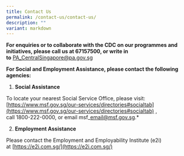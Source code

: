 ```yaml
---
title: Contact Us
permalink: /contact-us/contact-us/
description: ""
variant: markdown
---
```

**For enquiries or to collaborate with the CDC on our programmes and initiatives, please call us at 67157500, or write in to**&nbsp;[PA_CentralSingapore@pa.gov.sg](mailto:pa_centralsingapore@pa.gov.sg)

**For Social and Employment Assistance, please contact the following agencies:**

1.  **Social Assistance**

To locate your nearest Social Service Office, please visit:<br>         [https://www.msf.gov.sg/our-services/directories#socialtab](https://www.msf.gov.sg/our-services/directories#socialtab)
,<br> call 1800-222-0000, or email&nbsp;msf\_email@msf.gov.sg.*   

2. **Employment Assistance**

Please contact the Employment and Employability Institute (e2i) at&nbsp;[https://e2i.com.sg/](https://e2i.com.sg/)